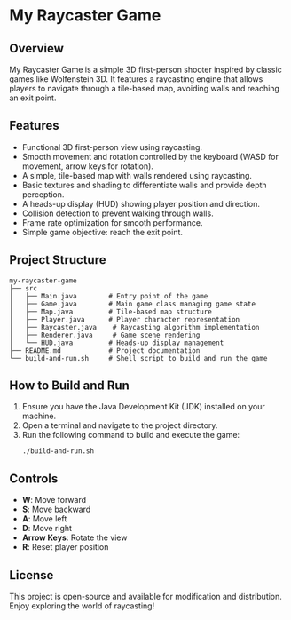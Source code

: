 # My Raycaster Game

## Overview
My Raycaster Game is a simple 3D first-person shooter inspired by classic games like Wolfenstein 3D. It features a raycasting engine that allows players to navigate through a tile-based map, avoiding walls and reaching an exit point.

## Features
- Functional 3D first-person view using raycasting.
- Smooth movement and rotation controlled by the keyboard (WASD for movement, arrow keys for rotation).
- A simple, tile-based map with walls rendered using raycasting.
- Basic textures and shading to differentiate walls and provide depth perception.
- A heads-up display (HUD) showing player position and direction.
- Collision detection to prevent walking through walls.
- Frame rate optimization for smooth performance.
- Simple game objective: reach the exit point.

## Project Structure
```
my-raycaster-game
├── src
│   ├── Main.java        # Entry point of the game
│   ├── Game.java        # Main game class managing game state
│   ├── Map.java         # Tile-based map structure
│   ├── Player.java      # Player character representation
│   ├── Raycaster.java    # Raycasting algorithm implementation
│   ├── Renderer.java     # Game scene rendering
│   └── HUD.java         # Heads-up display management
├── README.md            # Project documentation
└── build-and-run.sh     # Shell script to build and run the game
```

## How to Build and Run
1. Ensure you have the Java Development Kit (JDK) installed on your machine.
2. Open a terminal and navigate to the project directory.
3. Run the following command to build and execute the game:
   ```
   ./build-and-run.sh
   ```

## Controls
- **W**: Move forward
- **S**: Move backward
- **A**: Move left
- **D**: Move right
- **Arrow Keys**: Rotate the view
- **R**: Reset player position

## License
This project is open-source and available for modification and distribution. Enjoy exploring the world of raycasting!